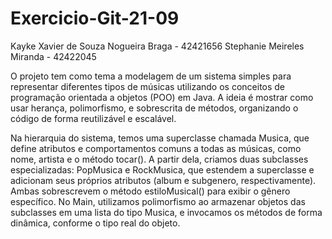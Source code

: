 # Exercicio-Git-21-09

Kayke Xavier de Souza Nogueira Braga - 42421656
Stephanie Meireles Miranda - 42422045

O projeto tem como tema a modelagem de um sistema simples para representar diferentes tipos de músicas utilizando os conceitos de programação orientada a objetos (POO) em Java. A ideia é mostrar como usar herança, polimorfismo, e sobrescrita de métodos, organizando o código de forma reutilizável e escalável.

Na hierarquia do sistema, temos uma superclasse chamada Musica, que define atributos e comportamentos comuns a todas as músicas, como nome, artista e o método tocar(). A partir dela, criamos duas subclasses especializadas: PopMusica e RockMusica, que estendem a superclasse e adicionam seus próprios atributos (album e subgenero, respectivamente). Ambas sobrescrevem o método estiloMusical() para exibir o gênero específico. No Main, utilizamos polimorfismo ao armazenar objetos das subclasses em uma lista do tipo Musica, e invocamos os métodos de forma dinâmica, conforme o tipo real do objeto.
